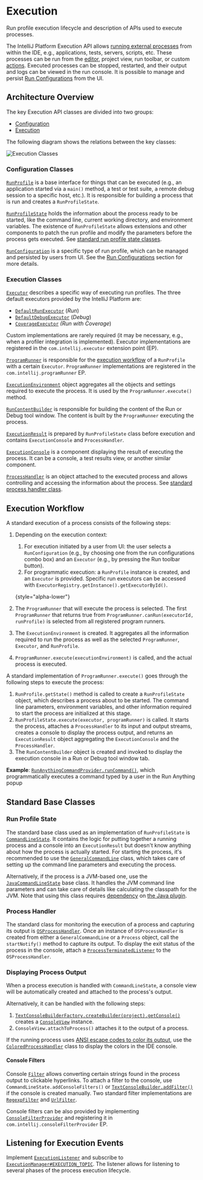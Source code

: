 <!-- Copyright 2000-2023 JetBrains s.r.o. and contributors. Use of this source code is governed by the Apache 2.0 license. -->

# Execution

<link-summary>Run profile execution lifecycle and description of APIs used to execute processes.</link-summary>

The IntelliJ Platform Execution API allows [running external processes](https://www.jetbrains.com/help/idea/running-applications.html) from within the IDE, e.g., applications, tests, servers, scripts, etc.
These processes can be run from the [editor](editors.md), project view, run toolbar, or custom [actions](action_system.md).
Executed processes can be stopped, restarted, and their output and logs can be viewed in the run console.
It is possible to manage and persist [Run Configurations](https://www.jetbrains.com/help/idea/run-debug-configuration.html) from the UI.

## Architecture Overview

The key Execution API classes are divided into two groups:
* [Configuration](#configuration-classes)
* [Execution](#execution-classes)

The following diagram shows the relations between the key classes:

![Execution Classes](execution_classes.svg)

### Configuration Classes

[`RunProfile`](%gh-ic%/platform/execution/src/com/intellij/execution/configurations/RunProfile.java) is a base interface for things that can be executed (e.g., an application started via a `main()` method, a test or test suite, a remote debug session to a specific host, etc.).
It is responsible for building a process that is run and creates a `RunProfileState`.

[`RunProfileState`](%gh-ic%/platform/execution/src/com/intellij/execution/configurations/RunProfileState.java) holds the information about the process ready to be started, like the command line, current working directory, and environment variables.
The existence of `RunProfileState` allows extensions and other components to patch the run profile and modify the parameters before the process gets executed.
See [standard run profile state classes](#run-profile-state).

[`RunConfiguration`](%gh-ic%/platform/execution/src/com/intellij/execution/configurations/RunConfiguration.java) is a specific type of run profile, which can be managed and persisted by users from UI.
See the [Run Configurations](run_configurations.md) section for more details.

### Execution Classes

[`Executor`](%gh-ic%/platform/execution/src/com/intellij/execution/Executor.java) describes a specific way of executing run profiles.
The three default executors provided by the IntelliJ Platform are:
* [`DefaultRunExecutor`](%gh-ic%/platform/execution/src/com/intellij/execution/executors/DefaultRunExecutor.java) (_Run_)
* [`DefaultDebugExecutor`](%gh-ic%/platform/xdebugger-api/src/com/intellij/execution/executors/DefaultDebugExecutor.java) (_Debug_)
* [`CoverageExecutor`](%gh-ic%/plugins/coverage-common/src/com/intellij/coverage/CoverageExecutor.java) _(Run with Coverage_)

Custom implementations are rarely required (it may be necessary, e.g., when a profiler integration is implemented).
Executor implementations are registered in the `com.intellij.executor` extension point (EP).

[`ProgramRunner`](%gh-ic%/platform/execution/src/com/intellij/execution/runners/ProgramRunner.java) is responsible for the [execution workflow](#execution-workflow) of a `RunProfile` with a certain `Executor`.
`ProgramRunner` implementations are registered in the `com.intellij.programRunner` EP.

[`ExecutionEnvironment`](%gh-ic%/platform/execution/src/com/intellij/execution/runners/ExecutionEnvironment.java) object aggregates all the objects and settings required to execute the process.
It is used by the `ProgramRunner.execute()` method.

[`RunContentBuilder`](%gh-ic%/platform/execution-impl/src/com/intellij/execution/runners/RunContentBuilder.java) is responsible for building the content of the <control>Run</control> or <control>Debug</control> tool window.
The content is built by the `ProgramRunner` executing the process.

[`ExecutionResult`](%gh-ic%/platform/execution/src/com/intellij/execution/ExecutionResult.java) is prepared by `RunProfileState` class before execution and contains `ExecutionConsole` and `ProcessHandler`.

[`ExecutionConsole`](%gh-ic%/platform/execution/src/com/intellij/execution/ui/ExecutionConsole.java) is a component displaying the result of executing the process.
It can be a console, a test results view, or another similar component.

[`ProcessHandler`](%gh-ic%/platform/util/src/com/intellij/execution/process/ProcessHandler.java) is an object attached to the executed process and allows controlling and accessing the information about the process.
See [standard process handler class](#process-handler).

## Execution Workflow

A standard execution of a process consists of the following steps:

1. Depending on the execution context:
    1. For execution initiated by a user from UI: the user selects a `RunConfiguration` (e.g., by choosing one from the run configurations combo box) and an `Executor` (e.g., by pressing the <control>Run</control> toolbar button).
    2. For programmatic execution: a `RunProfile` instance is created, and an `Executor` is provided.
       Specific run executors can be accessed with `ExecutorRegistry.getInstance().getExecutorById()`.

    {style="alpha-lower"}
2. The `ProgramRunner` that will execute the process is selected.
   The first `ProgramRunner` that returns true from `ProgramRunner.canRun(executorId, runProfile)` is selected from all registered program runners.
3. The `ExecutionEnvironment` is created.
   It aggregates all the information required to run the process as well as the selected `ProgramRunner`, `Executor`, and `RunProfile`.
4. `ProgramRunner.execute(executionEnvironment)` is called, and the actual process is executed.

A standard implementation of `ProgramRunner.execute()` goes through the following steps to execute the process:

1. `RunProfile.getState()` method is called to create a `RunProfileState` object, which describes a process about to be started.
   The command line parameters, environment variables, and other information required to start the process are initialized at this stage.
2. `RunProfileState.execute(executor, programRunner)` is called.
   It starts the process, attaches a `ProcessHandler` to its input and output streams, creates a console to display the process output, and returns an `ExecutionResult` object aggregating the `ExecutionConsole` and the `ProcessHandler`.
3. The `RunContentBuilder` object is created and invoked to display the execution console in a <control>Run</control> or <control>Debug</control> tool window tab.

**Example**:
[`RunAnythingCommandProvider.runCommand()`](%gh-ic%/platform/lang-impl/src/com/intellij/ide/actions/runAnything/activity/RunAnythingCommandProvider.java), which programmatically executes a command typed by a user in the <control>Run Anything</control> popup

## Standard Base Classes

### Run Profile State

The standard base class used as an implementation of `RunProfileState` is [`CommandLineState`](%gh-ic%/platform/execution/src/com/intellij/execution/configurations/CommandLineState.java).
It contains the logic for putting together a running process and a console into an `ExecutionResult` but doesn't know anything about how the process is actually started.
For starting the process, it's recommended to use the [`GeneralCommandLine`](%gh-ic%/platform/platform-util-io/src/com/intellij/execution/configurations/GeneralCommandLine.java) class, which takes care of setting up the command line parameters and executing the process.

Alternatively, if the process is a JVM-based one, use the [`JavaCommandLineState`](%gh-ic%/java/execution/impl/src/com/intellij/execution/configurations/JavaCommandLineState.java) base class.
It handles the JVM command line parameters and can take care of details like calculating the classpath for the JVM.
Note that using this class requires [dependency](plugin_dependencies.md) on [the Java plugin](idea.md#java).

### Process Handler

The standard class for monitoring the execution of a process and capturing its output is [`OSProcessHandler`](%gh-ic%/platform/platform-util-io/src/com/intellij/execution/process/OSProcessHandler.java).
Once an instance of `OSProcessHandler` is created from either a `GeneralCommandLine` or a `Process` object, call the `startNotify()` method to capture its output.
To display the exit status of the process in the console, attach a [`ProcessTerminatedListener`](%gh-ic%/platform/ide-core/src/com/intellij/execution/process/ProcessTerminatedListener.java) to the `OSProcessHandler`.

### Displaying Process Output

When a process execution is handled with `CommandLineState`, a console view will be automatically created and attached to the process's output.

Alternatively, it can be handled with the following steps:

1. [`TextConsoleBuilderFactory.createBuilder(project).getConsole()`](%gh-ic%/platform/execution/src/com/intellij/execution/filters/TextConsoleBuilderFactory.java) creates a [`ConsoleView`](%gh-ic%/platform/execution/src/com/intellij/execution/ui/ConsoleView.java) instance.
2. `ConsoleView.attachToProcess()` attaches it to the output of a process.

If the running process uses [ANSI escape codes to color its output](https://en.wikipedia.org/wiki/ANSI_escape_code#Colors), use the [`ColoredProcessHandler`](%gh-ic%/platform/platform-util-io/src/com/intellij/execution/process/ColoredProcessHandler.java) class to display the colors in the IDE console.

#### Console Filters

Console [`Filter`](%gh-ic%/platform/execution/src/com/intellij/execution/filters/Filter.java) allows converting certain strings found in the process output to clickable hyperlinks.
To attach a filter to the console, use `CommandLineState.addConsoleFilters()` or [`TextConsoleBuilder.addFilter()`](%gh-ic%/platform/execution/src/com/intellij/execution/filters/TextConsoleBuilder.java) if the console is created manually.
Two standard filter implementations are [`RegexpFilter`](%gh-ic%/platform/lang-api/src/com/intellij/execution/filters/RegexpFilter.java) and [`UrlFilter`](%gh-ic%/platform/execution-impl/src/com/intellij/execution/filters/UrlFilter.java).

Console filters can be also provided by implementing [`ConsoleFilterProvider`](%gh-ic%/platform/lang-api/src/com/intellij/execution/filters/ConsoleFilterProvider.java) and registering it in `com.intellij.consoleFilterProvider` EP.

## Listening for Execution Events

Implement [`ExecutionListener`](%gh-ic%/platform/execution/src/com/intellij/execution/ExecutionListener.java) and subscribe to [`ExecutionManager#EXECUTION_TOPIC`](%gh-ic%/platform/execution/src/com/intellij/execution/ExecutionManager.kt).
The listener allows for listening to several phases of the process execution lifecycle.
